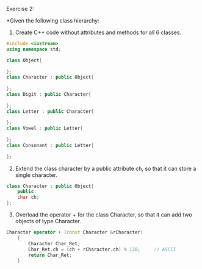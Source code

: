 Exercise 2:

*Given the following class hierarchy:
1. Create C++ code without attributes and methods for all 6 classes.

~~~cpp
#include <iostream>
using namespace std;

class Object{
	
};
class Character : public Object{
	
};
class Digit : public Character{
	
};
class Letter : public Character{
	
};
class Vowel : public Letter{
	
};
class Consonant : public Letter{
	
};
~~~

2. Extend the class character by a public attribute ch, so that it can store a single character.
~~~cpp
class Character : public Object{
	public:
	char ch;
};
~~~

3. Overload the operator + for the class Character, so that it can add two objects of type Character.
~~~cpp
Character operator + (const Character &rCharacter)
	{
		Character Char_Ret;
		Char_Ret.ch = (ch + rCharacter.ch) % 128;     // ASCII
		return Char_Ret;
	}
~~~
